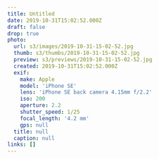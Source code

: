 ```yaml
---
title: Untitled
date: 2019-10-31T15:02:52.000Z
draft: false
drop: true
photo:
  url: s3/images/2019-10-31-15-02-52.jpg
  thumb: s3/thumbs/2019-10-31-15-02-52.jpg
  preview: s3/previews/2019-10-31-15-02-52.jpg
  created: 2019-10-31T15:02:52.000Z
  exif:
    make: Apple
    model: 'iPhone SE'
    lens: 'iPhone SE back camera 4.15mm f/2.2'
    iso: 200
    aperture: 2.2
    shutter_speed: 1/25
    focal_length: '4.2 mm'
    gps: null
  title: null
  caption: null
links: []
---
```

